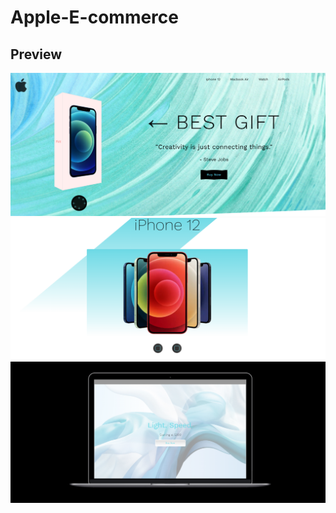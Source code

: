 # Apple-E-commerce

## Preview
<p align="center">
  <img src="./images/preview-1.png" alt="Preview 1" width="600"/>
<br>
  <img src="./images/preview-2.png" alt="Preview 2" width="600"/>
<br>
  <img src="./images/preview-3.png" alt="Preview 3" width="600"/>
<br>
</p>


